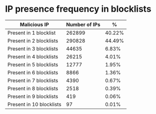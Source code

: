 # IP presence frequency in blocklists
| Malicious IP | Number of IPs | % |
|----|----|----|
| Present in 1 blocklist | 262899 | 40.22% |
| Present in 2 blocklists | 290828 | 44.49% |
| Present in 3 blocklists | 44635 | 6.83% |
| Present in 4 blocklists | 26215 | 4.01% |
| Present in 5 blocklists | 12777 | 1.95% |
| Present in 6 blocklists | 8866 | 1.36% |
| Present in 7 blocklists | 4390 | 0.67% |
| Present in 8 blocklists | 2518 | 0.39% |
| Present in 9 blocklists | 419 | 0.06% |
| Present in 10 blocklists | 97 | 0.01% |
